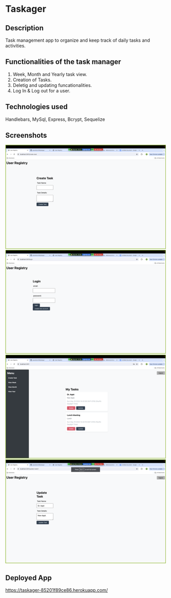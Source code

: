 # Taskager

## Description
Task management app to organize and keep track of daily tasks and activities. 

## Functionalities of the task manager
1. Week, Month and Yearly task view.
2. Creation of Tasks. 
3. Deletig and updating funcationalities.
4. Log In & Log out for a user.

## Technologies used
Handlebars, MySql, Express, Bcrypt, Sequelize

## Screenshots
<img src="./Screenshot%202024-05-19%20at%202.42.08%20PM.png" alt="Create Task Image" width="500"/>

<img src="Screenshot%202024-05-19%20at%202.42.26%20PM.png" alt="Login" width="500"/>

<img src="Screenshot%202024-05-19%20at%202.43.26%20PM.png" alt="Task View Image" width="500"/>

<img src="Screenshot%202024-05-19%20at%202.44.57%20PM.png" alt="Task View Image" width="500"/>

## Deployed App
https://taskager-85201f89ce86.herokuapp.com/